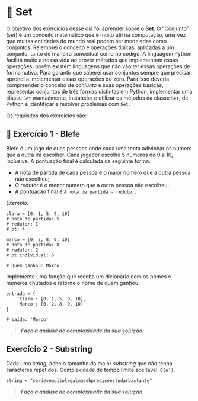 # :pencil: Set

O objetivo dos exercícios desse dia foi aprender sobre o **Set**. O “Conjunto” (_set_) é um conceito matemático que é muito útil na computação, uma vez que muitas entidades do mundo real podem ser modeladas como conjuntos. Relembrei o conceito e operações típicas, aplicadas a um conjunto, tanto de maneira conceitual como no código. A linguagem Python facilita muito a nossa vida ao prover métodos que implementam essas operações, porém existem linguagens que não vão ter essas operações de forma nativa. Para garantir que saberei usar conjuntos sempre que precisar, aprendi a implementar essas operações do zero. Para isso deveria compreender o conceito de _conjunto_ e suas operações básicas, representar conjuntos de três formas distintas em Python, implementar uma classe `Set` manualmente, instanciar e utilizar os métodos da classe `Set`, de Python e identificar e resolver problemas com `Set`.

Os requisitos dos exercícios são:

## 🚀 Exercício 1 - Blefe

Blefe é um jogo de duas pessoas onde cada uma tenta adivinhar os número que a outra irá escolher. Cada jogador escolhe 5 números de 0 a 10, inclusive. A pontuação final é calculada da seguinte forma:

- A nota de partida de cada pessoa é o maior número que a outra pessoa não escolheu;
- O redutor é o menor numero que a outra pessoa não escolheu;
- A pontuação final é a `nota de partida - redutor`.

_Exemplo:_

```
clara = [0, 1, 5, 9, 10]
# nota de partida: 5
# redutor: 1
# pt: 4

marco = [0, 2, 8, 9, 10]
# nota de partida: 8
# redutor: 2
# pt individual: 6

# Quem ganhou: Marco
```

Implemente uma função que receba um dicionário com os nomes e números chutados e retorne o nome de quem ganhou.

```
entrada = {
    'Clara': [0, 1, 5, 9, 10],
    'Marco': [0, 2, 8, 9, 10]
}

# saída: 'Marco'
```

> _**Faça a análise de complexidade da sua solução.**_

## Exercício 2 - Substring

Dada uma _string_, ache o tamanho da maior _substring_ que não tenha caracteres repetidos. Complexidade de tempo limite aceitável: `O(n²)`.

```
string = "serdevemuitolegalmasehprecisoestudarbastante"
```

> _**Faça a análise de complexidade da sua solução.**_
